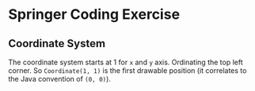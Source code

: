 # Springer Coding Exercise

## Coordinate System

The coordinate system starts at 1 for `x` and `y` axis. Ordinating the top left corner. So `Coordinate(1, 1)` is the first drawable position (it correlates to the Java convention of `(0, 0)`).